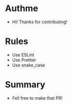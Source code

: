 # Authme

-   Hi! Thanks for contributing!

# Rules

- Use ESLint
- Use Prettier
- Use snake_case

# Summary

-   Fell free to make that PR!
